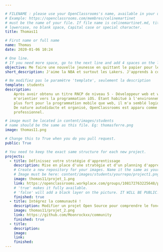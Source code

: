 ```yaml
---

# FILENAME : please use your OpenClassrooms's name, available in your url.
# Example: https://openclassrooms.com/membres/celinemartinet
# must be the name of your file. If file name is celinemartinet.md, title is celinemartinet.
# lowercase, no blank space, Capital case or special character.
title: Thomas11 

# First name or full name
name: Thomas
date: 2020-01-06 10:24

# One line.
# If you need more space, go to the next line and add 4 spaces on the left, as in 'description'.
objective: Me faire une nouvelle jeunesse en quittant le papier pour le digital.
short_description: J'aime la NBA et surtout les Lakers. J'apprends à coder en Swift pour devenir Développeur iOS.

# Ne modifiez pas le paramètre 'template', seulement la description
template: students
description:
    Après avoir obtenu un titre RNCP de niveau 5 - Développeur web et web mobile avec Simplon.co j'ai décidé de
    m'orientier vers la programmation iOS. Étant habitué à l'environnement apple depuis longtemps et ayant un atrait 
    plus fort pour la programmation mobile que web, il m'a semblé logique de poursuivre mes études dans cette voie là.
    De nature autodidacte et organisé, OpenClassrooms est apparu comme la meilleure option pour faire aboutir mon projet
    professionnel.

# image must be located in content/images/students
# name should be the same as this file. Eg: thomasferre.png
image: thomas11.png

# Change this to True when you do you pull request.
public: True

# You need to keep the exact same structure for each new project.
projects:
  - title: Définissez votre stratégie d'apprentissage
    description: Mise en place d'une stratégie et d'un planning d'apprentissage
    # Create a new repository for your images. Name it the same as your nickname and profile picture.
    # Image must be here: content/images/students/yourrepo/project1.png
    image: thomas11/projet_1.png
    link: https://openclassrooms.workplace.com/groups/108172763225648/permalink/680702185972700/
    # 'true' makes it fully available.
    # 'false' will add a black layer on the picture. IT WILL BE PUBLIC!
    finished: true
  - title: Intégrez la communauté !
    description: Modifier un projet Open Source pour comprendre le fonctionnement de Git, de Github et des pull requests. 
    image: thomas11/projet_2.png
    link: https://github.com/Moonrockxx/community
    finished: true
  - title: 
    description: 
    image: 
    link: 
    finished: 
---
```


